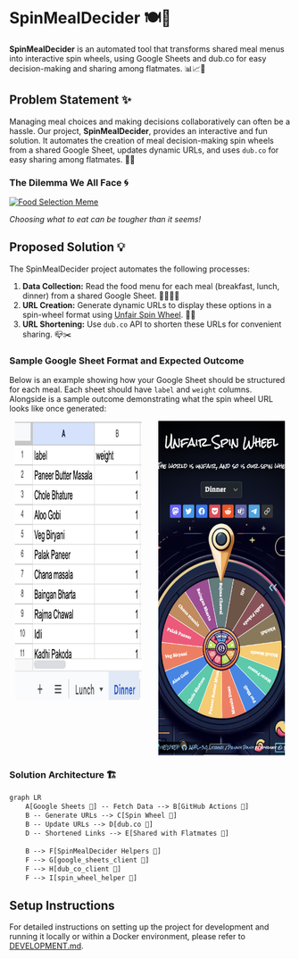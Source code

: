 # SpinMealDecider 🍽️🎡

**SpinMealDecider** is an automated tool that transforms shared meal menus into interactive spin wheels, using Google Sheets and dub.co for easy decision-making and sharing among flatmates. 📊📈🔗

## Problem Statement ✨

Managing meal choices and making decisions collaboratively can often be a hassle. Our project, **SpinMealDecider**, provides an interactive and fun solution. It automates the creation of meal decision-making spin wheels from a shared Google Sheet, updates dynamic URLs, and uses `dub.co` for easy sharing among flatmates. 🤝📝

### The Dilemma We All Face 🌀

[![Food Selection Meme](https://img.youtube.com/vi/IJqocn5KoKk/0.jpg)](https://www.youtube.com/watch?v=IJqocn5KoKk)

_Choosing what to eat can be tougher than it seems!_

## Proposed Solution 💡

The SpinMealDecider project automates the following processes:

1. **Data Collection:** Read the food menu for each meal (breakfast, lunch, dinner) from a shared Google Sheet. 📄🍳🥗🍛
2. **URL Creation:** Generate dynamic URLs to display these options in a spin-wheel format using [Unfair Spin Wheel](https://unfair.spin-wheel.click). 🔄🌐
3. **URL Shortening:** Use `dub.co` API to shorten these URLs for convenient sharing. 📪✂️

### Sample Google Sheet Format and Expected Outcome

Below is an example showing how your Google Sheet should be structured for each meal. Each sheet should have `label` and `weight` columns. Alongside is a sample outcome demonstrating what the spin wheel URL looks like once generated:

<div style="display: flex; justify-content: space-around;">
  <img src="./screenshots/sample_google_sheet_screenshot.png" alt="Sample Sheet Format" width="45%" height="500px" style="margin-right: 10px;">
  <img src="./screenshots/sample_output_url_screenshot.png" alt="Sample Output URL" width="45%" height="600px">
</div>

### Solution Architecture 🏗️

```mermaid
graph LR
    A[Google Sheets 📄] -- Fetch Data --> B[GitHub Actions 🤖]
    B -- Generate URLs --> C[Spin Wheel 🎡]
    B -- Update URLs --> D[dub.co 🔗]
    D -- Shortened Links --> E[Shared with Flatmates 👥]

    B --> F[SpinMealDecider Helpers 🔧]
    F --> G[google_sheets_client 📄]
    F --> H[dub_co_client 🔗]
    F --> I[spin_wheel_helper 🎡]
```

## Setup Instructions

For detailed instructions on setting up the project for development and running it locally or within a Docker environment, please refer to [DEVELOPMENT.md](DEVELOPMENT.md).
